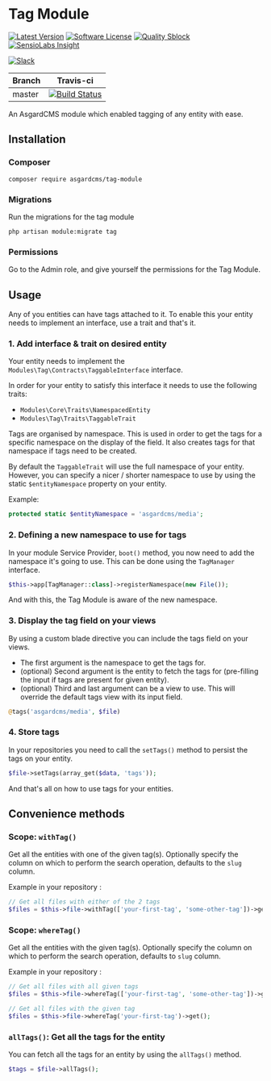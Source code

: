 # Tag Module

[![Latest Version](https://img.shields.io/github/release/asgardcms/tag.svg?style=flat-square)](https://github.com/asgardcms/tag/releases)
[![Software License](https://img.shields.io/badge/license-MIT-brightgreen.svg?style=flat-square)](LICENSE.md)
[![Quality Sblock](https://img.shields.io/scrutinizer/g/asgardcms/tag.svg?style=flat-square)](https://scrutinizer-ci.com/g/asgardcms/tag)
[![SensioLabs Insight](https://img.shields.io/sensiolabs/i/0919e4aa-8e6c-43f0-860d-7626cddaf498.svg)](https://insight.sensiolabs.com/projects/0919e4aa-8e6c-43f0-860d-7626cddaf498)


[![Slack](http://slack.asgardcms.com/badge.svg)](http://slack.asgardcms.com/)


| Branch | Travis-ci |
| ---------------- | --------------- |
| master  | [![Build Status](https://travis-ci.org/AsgardCms/Tag.svg?branch=master)](https://travis-ci.org/AsgardCms/Tag)  |


An AsgardCMS module which enabled tagging of any entity with ease.

## Installation

### Composer

```
composer require asgardcms/tag-module
```

### Migrations

Run the migrations for the tag module

```
php artisan module:migrate tag
```

### Permissions

Go to the Admin role, and give yourself the permissions for the Tag Module.


## Usage

Any of you entities can have tags attached to it. To enable this your entity needs to implement an interface, use a trait and that's it.

### 1. Add interface & trait on desired entity

Your entity needs to implement the `Modules\Tag\Contracts\TaggableInterface` interface.

In order for your entity to satisfy this interface it needs to use the following traits:

- `Modules\Core\Traits\NamespacedEntity`
- `Modules\Tag\Traits\TaggableTrait`

Tags are organised by namespace. This is used in order to get the tags for a specific namespace on the display of the field. It also creates tags for that namespace if tags need to be created.
 
By default the `TaggableTrait` will use the full namespace of your entity. However, you can specify a nicer / shorter namespace to use by using the static `$entityNamespace` property on your entity.
 
Example:
 
``` php
protected static $entityNamespace = 'asgardcms/media';
```
 
### 2. Defining a new namespace to use for tags
 
In your module Service Provider, `boot()` method, you now need to add the namespace it's going to use. This can be done using the `TagManager` interface.

``` php
$this->app[TagManager::class]->registerNamespace(new File());
```

And with this, the Tag Module is aware of the new namespace.

### 3. Display the tag field on your views

By using a custom blade directive you can include the tags field on your views. 

- The first argument is the namespace to get the tags for.
- (optional) Second argument is the entity to fetch the tags for (pre-filling the input if tags are present for given entity).
- (optional) Third and last argument can be a view to use. This will override the default tags view with its input field.

```` php
@tags('asgardcms/media', $file)
````

### 4. Store tags

In your repositories you need to call the `setTags()` method to persist the tags on your entity.

``` php
$file->setTags(array_get($data, 'tags'));
```

And that's all on how to use tags for your entities.
 
## Convenience methods

### Scope: `withTag()`

Get all the entities with one of the given tag(s). Optionally specify the column on which to perform the search operation, defaults to the `slug` column.

Example in your repository :

``` php
// Get all files with either of the 2 tags
$files = $this->file->withTag(['your-first-tag', 'some-other-tag'])->get();
```

### Scope: `whereTag()`

Get all the entities with the given tag(s). Optionally specify the column on which to perform the search operation, defaults to `slug` column.

Example in your repository :

``` php
// Get all files with all given tags
$files = $this->file->whereTag(['your-first-tag', 'some-other-tag'])->get();

// Get all files with the given tag
$files = $this->file->whereTag('your-first-tag')->get();
```

### `allTags()`: Get all the tags for the entity

You can fetch all the tags for an entity by using the `allTags()` method.

``` php
$tags = $file->allTags();
```
